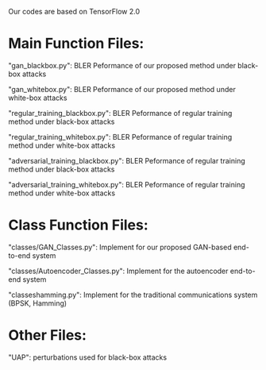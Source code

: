 Our codes are based on TensorFlow 2.0


# Main Function Files:
"gan_blackbox.py": BLER Peformance of our proposed method under black-box attacks

"gan_whitebox.py": BLER Peformance of our proposed method under white-box attacks

"regular_training_blackbox.py": BLER Peformance of regular training method under black-box attacks

"regular_training_whitebox.py": BLER Peformance of regular training method under white-box attacks

"adversarial_training_blackbox.py": BLER Peformance of regular training method under black-box attacks

"adversarial_training_whitebox.py": BLER Peformance of regular training method under white-box attacks

# Class Function Files:
"classes/GAN_Classes.py": Implement for our proposed GAN-based end-to-end system

"classes/Autoencoder_Classes.py": Implement for the autoencoder end-to-end system

"classeshamming.py": Implement for the traditional communications system (BPSK, Hamming)

# Other Files:
"UAP": perturbations used for black-box attacks
